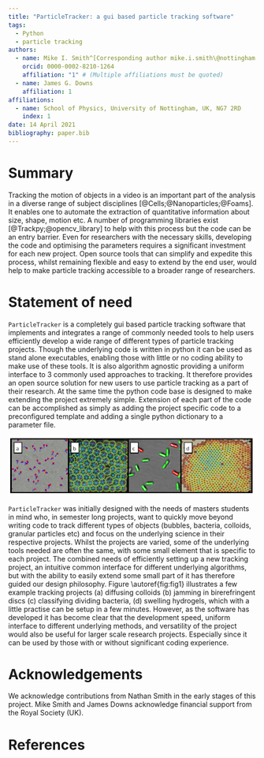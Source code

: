```yaml
---
title: "ParticleTracker: a gui based particle tracking software"
tags:
  - Python
  - particle tracking
authors:
  - name: Mike I. Smith^[Corresponding author mike.i.smith\@nottingham.ac.uk]
    orcid: 0000-0002-8210-1264
    affiliation: "1" # (Multiple affiliations must be quoted)
  - name: James G. Downs
    affiliation: 1
affiliations:
  - name: School of Physics, University of Nottingham, UK, NG7 2RD
    index: 1
date: 14 April 2021
bibliography: paper.bib
---
```


# Summary

Tracking the motion of objects in a video is an important part of the
analysis in a diverse range of subject disciplines [@Cells;@Nanoparticles;@Foams]. It enables one to automate the extraction of quantitative information about size, shape, motion etc. A number of programming libraries exist [@Trackpy;@opencv_library] to help with this process but the code can be an entry barrier.
Even for researchers with the necessary skills, developing the code and optimising the parameters requires a significant investment for each new project. Open source tools that can simplify and expedite this process, whilst remaining flexible and easy to extend by the end user, would help to make particle tracking
accessible to a broader range of researchers.

# Statement of need

`ParticleTracker` is a completely gui based particle tracking software
that implements and integrates a range of commonly needed tools to help users efficiently develop a wide range of different types of particle tracking projects.
Though the underlying code is written in python it can be used as stand alone executables, enabling those with little or no coding ability to make use of these tools. It is also algorithm agnostic providing a uniform interface to 3 commonly used approaches to tracking. It therefore provides an open source solution for new users to use particle tracking as a part of their research. At the same time the python code base is designed to make extending the project extremely simple. Extension
of each part of the code can be accomplished as simply as adding the project specific
code to a preconfigured template and adding a single python dictionary to a parameter file.

![Example projects created using ParticleTracker.\label{fig:fig1}](graphicalabstractfig.png)

`ParticleTracker` was initially designed with the needs of masters students in mind who,
in semester long projects, want to quickly move beyond writing code to track different types of objects (bubbles, bacteria, colloids, granular particles etc)
and focus on the underlying science in their respective projects. Whilst the projects
are varied, some of the underlying tools needed are often the same, with some small element that is specific to each project. The combined needs of efficiently setting up a new tracking project, an intuitive common interface for different underlying algorithms, but with the ability to easily extend some small part of it has therefore guided our design philosophy. Figure \autoref{fig:fig1} illustrates a few example tracking projects (a) diffusing colloids (b) jamming in birerefringent discs (c) classifying dividing bacteria, (d) swelling hydrogels, which with a little practise can be setup in a few minutes. However, as the software has developed it has become clear that the development speed, uniform interface to different underlying methods, and versatility of the project would also be useful for larger scale research projects. Especially since it can be used by those with or without significant coding experience.

# Acknowledgements

We acknowledge contributions from Nathan Smith in the early stages of this project. Mike Smith and James Downs acknowledge financial support from the Royal Society (UK).

# References
